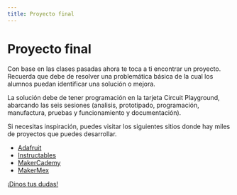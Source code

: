```yaml
---
title: Proyecto final
---
```


# Proyecto final

Con base en las clases pasadas ahora te toca a ti encontrar un proyecto.
Recuerda que debe de resolver una problemática básica de la cual los alumnos puedan identificar una solución o mejora. 

La solución debe de tener programación en la tarjeta Circuit Playground, abarcando las seis sesiones (analisis, prototipado, programación, manufactura, pruebas y funcionamiento y documentación).

Si necesitas inspiración, puedes visitar los siguientes sitios donde hay miles de proyectos que puedes desarrollar.

+ [Adafruit](https://www.adafruit.com/)
+ [Instructables](https://www.instructables.com/)
+ [MakerCademy](http://learn.makercademy.com/modules/referencias/Proyectos/)
+ [MakerMex](http://makermex.com/blog)



<a class="btn btn-primary" target="_blank" href="http://www.makermex.com/forum/makercademy-124">¡Dinos tus dudas!</a>
